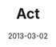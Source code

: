 ---
layout: message
category: message
series: "Follow the Leader"
title: "Act"
date: 2013-03-02
audio-description: "Brian Tome talks about learning how to act on what the Leader is asking us to do."
audio: "http://www.crossroads.net/players/media/hq/followtheleader-04.mp3"
audio-title: "Act"
audio-duration: "41&#58;10"
program-description: "Program - Wk4"
program: "http://www.crossroads.net/players/media/hq/03_02-03_13Program_LO.pdf"
program-title: "Act"
video-description: "Brian Tome talks about learning how to act on what the Leader is asking us to do."
video-title: "Act"
video: "https://s3.amazonaws.com/crossroadsvideomessages/followtheleader-04.mp4"
video-poster: "https://www.crossroads.net/uploadedfiles/followtheleader-04-still.jpg"
---
